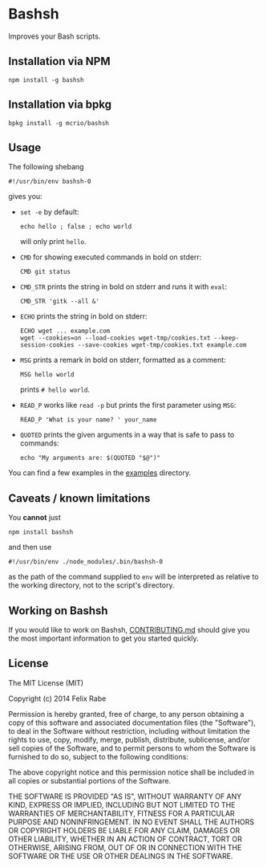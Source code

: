 Bashsh
======

Improves your Bash scripts.


Installation via NPM
--------------------

    npm install -g bashsh


Installation via bpkg
---------------------

    bpkg install -g mcrio/bashsh


Usage
-----

The following shebang

    #!/usr/bin/env bashsh-0

gives you:

-   `set -e` by default:

        echo hello ; false ; echo world

    will only print `hello`.

-   `CMD` for showing executed commands in bold on stderr:

        CMD git status

-   `CMD_STR` prints the string in bold on stderr and runs it with `eval`:

        CMD_STR 'gitk --all &'

-   `ECHO` prints the string in bold on stderr:

        ECHO wget ... example.com
        wget --cookies=on --load-cookies wget-tmp/cookies.txt --keep-session-cookies --save-cookies wget-tmp/cookies.txt example.com

-   `MSG` prints a remark in bold on stderr, formatted as a comment:

        MSG hello world

    prints `# hello world`.

-   `READ_P` works like `read -p` but prints the first parameter using `MSG`:

        READ_P 'What is your name? ' your_name

-   `QUOTED` prints the given arguments in a way that is safe to pass to commands:

        echo "My arguments are: $(QUOTED "$@")"

You can find a few examples in the [examples](./examples) directory.


Caveats / known limitations
---------------------------

You **cannot** just

    npm install bashsh

and then use

    #!/usr/bin/env ./node_modules/.bin/bashsh-0

as the path of the command supplied to `env` will be interpreted as relative to the working directory, not to the script's directory.


Working on Bashsh
-----------------

If you would like to work on Bashsh, [CONTRIBUTING.md](./CONTRIBUTING.md) should give you the most important information to get you started quickly.


License
-------

The MIT License (MIT)

Copyright (c) 2014 Felix Rabe

Permission is hereby granted, free of charge, to any person obtaining a copy
of this software and associated documentation files (the "Software"), to deal
in the Software without restriction, including without limitation the rights
to use, copy, modify, merge, publish, distribute, sublicense, and/or sell
copies of the Software, and to permit persons to whom the Software is
furnished to do so, subject to the following conditions:

The above copyright notice and this permission notice shall be included in
all copies or substantial portions of the Software.

THE SOFTWARE IS PROVIDED "AS IS", WITHOUT WARRANTY OF ANY KIND, EXPRESS OR
IMPLIED, INCLUDING BUT NOT LIMITED TO THE WARRANTIES OF MERCHANTABILITY,
FITNESS FOR A PARTICULAR PURPOSE AND NONINFRINGEMENT. IN NO EVENT SHALL THE
AUTHORS OR COPYRIGHT HOLDERS BE LIABLE FOR ANY CLAIM, DAMAGES OR OTHER
LIABILITY, WHETHER IN AN ACTION OF CONTRACT, TORT OR OTHERWISE, ARISING FROM,
OUT OF OR IN CONNECTION WITH THE SOFTWARE OR THE USE OR OTHER DEALINGS IN
THE SOFTWARE.
